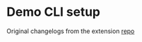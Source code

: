 # Demo CLI setup

Original changelogs from the extension [repo](https://github.com/liquibase/liquibase-couchbase/tree/dev/test-project)
